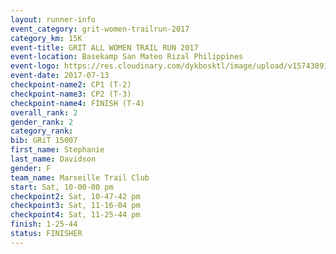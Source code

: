 ```yaml
---
layout: runner-info 
event_category: grit-women-trailrun-2017 
category_km: 15K 
event-title: GRIT ALL WOMEN TRAIL RUN 2017 
event-location: Basekamp San Mateo Rizal Philippines 
event-logo: https://res.cloudinary.com/dykbosktl/image/upload/v1574389137/Logo/a04c0-grit-logo_yxzsau.png 
event-date: 2017-07-13 
checkpoint-name2: CP1 (T-2) 
checkpoint-name3: CP2 (T-3) 
checkpoint-name4: FINISH (T-4) 
overall_rank: 2
gender_rank: 2
category_rank: 
bib: GRiT 15007
first_name: Stephanie
last_name: Davidson
gender: F
team_name: Marseille Trail Club
start: Sat, 10-00-00 pm
checkpoint2: Sat, 10-47-42 pm
checkpoint3: Sat, 11-16-04 pm
checkpoint4: Sat, 11-25-44 pm
finish: 1-25-44
status: FINISHER
---
```

